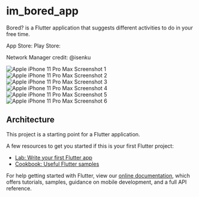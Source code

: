 # im_bored_app

Bored? is a Flutter application that suggests different activities to do in your free time.

App Store: 
Play Store:

Network Manager credit: @isenku

![Apple iPhone 11 Pro Max Screenshot 1](https://user-images.githubusercontent.com/59976112/117767970-57740280-b23a-11eb-818f-45587df928c8.png)
![Apple iPhone 11 Pro Max Screenshot 2](https://user-images.githubusercontent.com/59976112/117767978-593dc600-b23a-11eb-840a-ac2512e9dae5.png)
![Apple iPhone 11 Pro Max Screenshot 3](https://user-images.githubusercontent.com/59976112/117767982-5a6ef300-b23a-11eb-84f9-ade6b7d3ae93.png)
![Apple iPhone 11 Pro Max Screenshot 4](https://user-images.githubusercontent.com/59976112/117767984-5ba02000-b23a-11eb-98ec-d722f2492354.png)
![Apple iPhone 11 Pro Max Screenshot 5](https://user-images.githubusercontent.com/59976112/117768026-71ade080-b23a-11eb-9828-e2b9e30c5135.png)
![Apple iPhone 11 Pro Max Screenshot 6](https://user-images.githubusercontent.com/59976112/117768032-7377a400-b23a-11eb-97b9-f3a8c6a63eb0.png)


## Architecture

This project is a starting point for a Flutter application.

A few resources to get you started if this is your first Flutter project:

- [Lab: Write your first Flutter app](https://flutter.dev/docs/get-started/codelab)
- [Cookbook: Useful Flutter samples](https://flutter.dev/docs/cookbook)

For help getting started with Flutter, view our
[online documentation](https://flutter.dev/docs), which offers tutorials,
samples, guidance on mobile development, and a full API reference.
